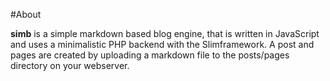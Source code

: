 #About

**simb** is a simple markdown based blog engine, that is written in JavaScript and uses a minimalistic PHP backend with the Slimframework. A post and pages are created by uploading a markdown file to the posts/pages directory on your webserver.